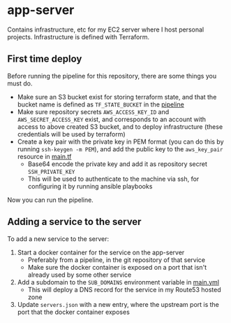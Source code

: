 # app-server

Contains infrastructure, etc for my EC2 server where I host personal projects.
Infrastructure is defined with Terraform.

## First time deploy

Before running the pipeline for this repository, there are some things you must do.

 - Make sure an S3 bucket exist for storing terraform state, and that the bucket name is defined as `TF_STATE_BUCKET` in the [pipeline](.github/workflows.main.yml)
 - Make sure repository secrets `AWS_ACCESS_KEY_ID` and `AWS_SECRET_ACCESS_KEY` exist, and corresponds to an account with access to above created S3 bucket, and to deploy infrastructure (these credentials will be used by terraform)
 - Create a key pair with the private key in PEM format (you can do this by running `ssh-keygen -m PEM`), and add the public key to the `aws_key_pair` resource in [main.tf](iac/main.tf)
    - Base64 encode the private key and add it as repository secret `SSH_PRIVATE_KEY`
    - This will be used to authenticate to the machine via ssh, for configuring it by running ansible playbooks

Now you can run the pipeline.

## Adding a service to the server

To add a new service to the server:

1. Start a docker container for the service on the app-server
    - Preferably from a pipeline, in the git repository of that service
    - Make sure the docker container is exposed on a port that isn't already used by some other service
2. Add a subdomain to the `SUB_DOMAINS` environment variable in [main.yml](.github/workflows/main.yml)
    - This will deploy a DNS record for the service in my Route53 hosted zone
3. Update `servers.json` with a new entry, where the upstream port is the port that the docker container exposes
